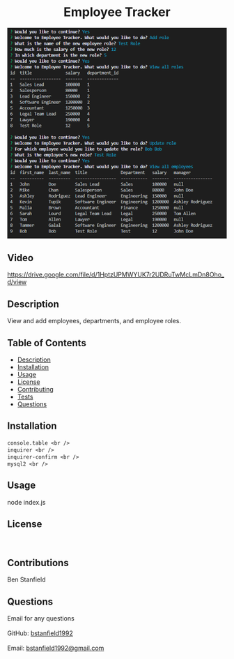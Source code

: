 
<h1 align="center">Employee Tracker</h1>

![Screenshot](./screenshot/tracking.png)

## Video
https://drive.google.com/file/d/1HptzUPMWYUK7r2UDRuTwMcLmDn8Oho_d/view

## Description
View and add employees, departments, and employee roles.

## Table of Contents
- [Description](#description)
- [Installation](#installation)
- [Usage](#usage)
- [License](#license)
- [Contributing](#contributing)
- [Tests](#tests)
- [Questions](#questions)

## Installation
    console.table <br />
    inquirer <br />
    inquirer-confirm <br />
    mysql2 <br />

## Usage

node index.js

## License

<br />

## Contributions
Ben Stanfield

## Questions
Email for any questions<br />
<br />
GitHub: [bstanfield1992](https://github.com/bstanfield1992)<br />
<br />
Email: bstanfield1992@gmail.com<br /><br />
    